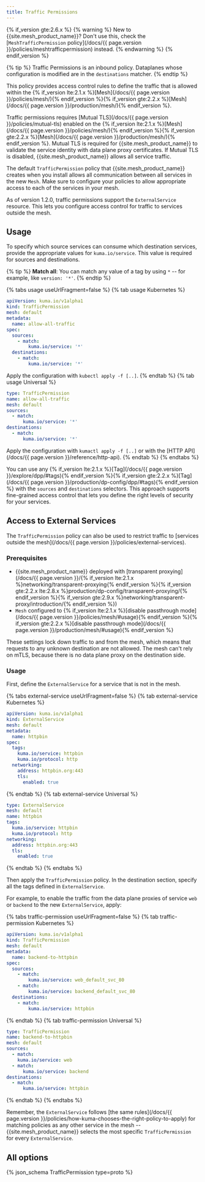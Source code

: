 ```yaml
---
title: Traffic Permissions
---
```

{% if_version gte:2.6.x %}
{% warning %}
New to {{site.mesh_product_name}}? Don't use this, check the [`MeshTrafficPermission` policy](/docs/{{ page.version }}/policies/meshtrafficpermission) instead.
{% endwarning %}
{% endif_version %}


{% tip %}
Traffic Permissions is an inbound policy. Dataplanes whose configuration is modified are in the `destinations` matcher.
{% endtip %}

This policy provides access control rules to define the traffic that is allowed within the {% if_version lte:2.1.x %}[Mesh](/docs/{{ page.version }}/policies/mesh/){% endif_version %}{% if_version gte:2.2.x %}[Mesh](/docs/{{ page.version }}/production/mesh/){% endif_version %}. 

Traffic permissions requires [Mutual TLS](/docs/{{ page.version }}/policies/mutual-tls) enabled on the {% if_version lte:2.1.x %}[Mesh](/docs/{{ page.version }}/policies/mesh/){% endif_version %}{% if_version gte:2.2.x %}[Mesh](/docs/{{ page.version }}/production/mesh/){% endif_version %}. Mutual TLS is required for {{site.mesh_product_name}} to validate the service identity with data plane proxy certificates. If Mutual TLS is disabled, {{site.mesh_product_name}} allows all service traffic. 

The default `TrafficPermission` policy that {{site.mesh_product_name}} creates when you install allows all communication between all services in the new `Mesh`. Make sure to configure your policies to allow appropriate access to each of the services in your mesh.

As of version 1.2.0, traffic permissions support the `ExternalService` resource. This lets you configure access control for traffic to services outside the mesh.

## Usage

To specify which source services can consume which destination services, provide the appropriate values for `kuma.io/service`. This value is required for sources and destinations.

{% tip %}
**Match all**: You can match any value of a tag by using `*` -- for example, like `version: '*'`.
{% endtip %}

{% tabs usage useUrlFragment=false %}
{% tab usage Kubernetes %}
```yaml
apiVersion: kuma.io/v1alpha1
kind: TrafficPermission
mesh: default
metadata:
  name: allow-all-traffic
spec:
  sources:
    - match:
        kuma.io/service: '*'
  destinations:
    - match:
        kuma.io/service: '*'
```
Apply the configuration with `kubectl apply -f [..]`.
{% endtab %}
{% tab usage Universal %}
```yaml
type: TrafficPermission
name: allow-all-traffic
mesh: default
sources:
  - match:
      kuma.io/service: '*'
destinations:
  - match:
      kuma.io/service: '*'
```
Apply the configuration with `kumactl apply -f [..]` or with the [HTTP API](/docs/{{ page.version }}/reference/http-api).
{% endtab %}
{% endtabs %}

You can use any {% if_version lte:2.1.x %}[Tag](/docs/{{ page.version }}/explore/dpp/#tags){% endif_version %}{% if_version gte:2.2.x %}[Tag](/docs/{{ page.version }}/production/dp-config/dpp/#tags){% endif_version %} with the `sources` and `destinations` selectors. This approach supports fine-grained access control that lets you define the right levels of security for your services.

## Access to External Services

The `TrafficPermission` policy can also be used to restrict traffic to [services outside the mesh](/docs/{{ page.version }}/policies/external-services).

### Prerequisites

* {{site.mesh_product_name}} deployed with [transparent proxying](/docs/{{ page.version }}/{% if_version lte:2.1.x %}networking/transparent-proxying{% endif_version %}{% if_version gte:2.2.x lte:2.8.x %}production/dp-config/transparent-proxying/{% endif_version %}{% if_version gte:2.9.x %}networking/transparent-proxy/introduction/{% endif_version %})
* `Mesh` configured to {% if_version lte:2.1.x %}[disable passthrough mode](/docs/{{ page.version }}/policies/mesh/#usage){% endif_version %}{% if_version gte:2.2.x %}[disable passthrough mode](/docs/{{ page.version }}/production/mesh/#usage){% endif_version %}

These settings lock down traffic to and from the mesh, which means that requests to any unknown destination are not allowed. The mesh can't rely on mTLS, because there is no data plane proxy on the destination side.

### Usage

First, define the `ExternalService` for a service that is not in the mesh.

{% tabs external-service useUrlFragment=false %}
{% tab external-service Kubernetes %}
```yaml
apiVersion: kuma.io/v1alpha1
kind: ExternalService
mesh: default
metadata:
  name: httpbin
spec:
  tags:
    kuma.io/service: httpbin
    kuma.io/protocol: http
  networking:
    address: httpbin.org:443
    tls:
      enabled: true
```
{% endtab %}
{% tab external-service Universal %}
```yaml
type: ExternalService
mesh: default
name: httpbin
tags:
  kuma.io/service: httpbin
  kuma.io/protocol: http
networking:
  address: httpbin.org:443
  tls:
    enabled: true
```
{% endtab %}
{% endtabs %}

Then apply the `TrafficPermission` policy. In the destination section, specify all the tags defined in `ExternalService`.

For example, to enable the traffic from the data plane proxies of service `web` or `backend` to the new `ExternalService`, apply:

{% tabs traffic-permission useUrlFragment=false %}
{% tab traffic-permission Kubernetes %}
```yaml
apiVersion: kuma.io/v1alpha1
kind: TrafficPermission
mesh: default
metadata:
  name: backend-to-httpbin
spec:
  sources:
    - match:
        kuma.io/service: web_default_svc_80
    - match:
        kuma.io/service: backend_default_svc_80
  destinations:
    - match:
        kuma.io/service: httpbin
```
{% endtab %}
{% tab traffic-permission Universal %}
```yaml
type: TrafficPermission
name: backend-to-httpbin
mesh: default
sources:
  - match:
    kuma.io/service: web
  - match:
      kuma.io/service: backend
destinations:
  - match:
      kuma.io/service: httpbin
```
{% endtab %}
{% endtabs %}

Remember, the `ExternalService` follows [the same rules](/docs/{{ page.version }}/policies/how-kuma-chooses-the-right-policy-to-apply) for matching policies as any other service in the mesh -- {{site.mesh_product_name}} selects the most specific `TrafficPermission` for every `ExternalService`.

## All options

{% json_schema TrafficPermission type=proto %}
